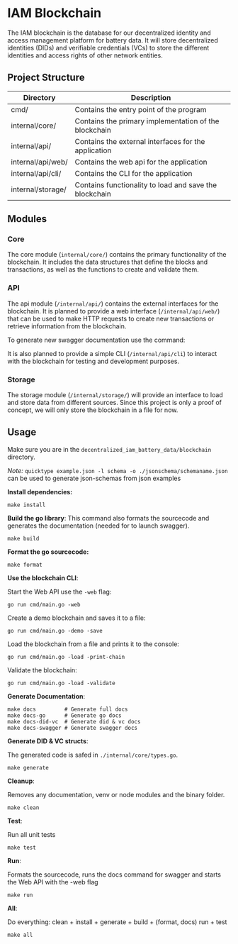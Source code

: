 # IAM Blockchain

The IAM blockchain is the database for our decentralized identity and access management platform for battery data. It will store decentralized identities (DIDs) and verifiable credentials (VCs) to store the different identities and access rights of other network entities.

## Project Structure

| Directory         | Description                                            |
| ----------------- | ------------------------------------------------------ |
| cmd/              | Contains the entry point of the program                |
| internal/core/    | Contains the primary implementation of the blockchain  |
| internal/api/     | Contains the external interfaces for the application   |
| internal/api/web/ | Contains the web api for the application               |
| internal/api/cli/ | Contains the CLI for the application                   |
| internal/storage/ | Contains functionality to load and save the blockchain |

## Modules

### Core

The core module (`internal/core/`) contains the primary functionality of the blockchain.
It includes the data structures that define the blocks and transactions, as well as the functions to create and validate them.

### API

The api module (`/internal/api/`) contains the external interfaces for the blockchain.
It is planned to provide a web interface (`/internal/api/web/`) that can be used to make HTTP requests to create new transactions or retrieve information from the blockchain.

To generate new swagger documentation use the command:

It is also planned to provide a simple CLI (`/internal/api/cli`) to interact with the blockchain for testing and development purposes.

### Storage

The storage module (`/internal/storage/`) will provide an interface to load and store data from different sources.
Since this project is only a proof of concept, we will only store the blockchain in a file for now.

## Usage

Make sure you are in the `decentralized_iam_battery_data/blockchain` directory.

*Note:* `quicktype example.json -l schema -o ./jsonschema/schemaname.json` can be used to generate json-schemas from json examples

**Install dependencies:**
```shell
make install
```

**Build the go library**:
This command also formats the sourcecode and generates the documentation (needed for to launch swagger).
```shell
make build
```

**Format the go sourcecode:**
```shell
make format
```

**Use the blockchain CLI**:

Start the Web API use the `-web` flag:
```shell
go run cmd/main.go -web
```

Create a demo blockchain and saves it to a file:
```shell
go run cmd/main.go -demo -save
```

Load the blockchain from a file and prints it to the console:
```shell
go run cmd/main.go -load -print-chain
```

Validate the blockchain:
```shell
go run cmd/main.go -load -validate
```

**Generate Documentation**:
```shell
make docs         # Generate full docs
make docs-go      # Generate go docs
make docs-did-vc  # Generate did & vc docs
make docs-swagger # Generate swagger docs
```

**Generate DID & VC structs**:

The generated code is safed in `./internal/core/types.go`.
```shell
make generate
```

**Cleanup**:

Removes any documentation, venv or node modules and the binary folder.
```shell
make clean
```

**Test**:

Run all unit tests
```shell
make test
```

**Run**:

Formats the sourcecode, runs the docs command for swagger and starts the Web API with the -web flag
```shell
make run
```

**All**:

Do everything: clean + install + generate + build + (format, docs) run + test
```shell
make all
```
